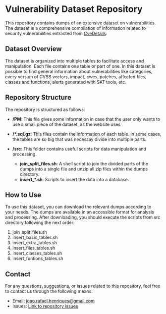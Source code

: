 # Vulnerability Dataset Repository

This repository contains dumps of an extensive dataset on vulnerabilities. The dataset is a comprehensive compilation of information related to security vulnerabilities extracted from [CveDetails](https://www.cvedetails.com).

## Dataset Overview

The dataset is organized into multiple tables to facilitate access and manipulation. Each file contains one table or part of one. In this dataset is possible to find general information about vulnerabilities like categories, every version of CVSS vectors, impact, cwes, patches, affected files, classes and functions, alerts generated with SAT tools, etc. 

## Repository Structure

The repository is structured as follows:

- **/PM**: This file gives some information in case that the user only wants to use a small  piece of the dataset, as the website uses

- **/\*.sql.gz**: This files contain the information of each table. In some cases, the tables are so big that was necessay divide into multiple parts.

- **/src**: This folder contains useful scripts for data manipulation and processing.
  - **join_split_files.sh**: A shell script to join the divided parts of the dumps into a single file and unzip all zip files within the dumps directory.
  - **insert_\*.sh**: Scripts to insert the data into a database. 

## How to Use

To use this dataset, you can download the relevant dumps according to your needs. The dumps are available in an accessible format for analysis and processing. After downloading, you should execute the scripts from src directory following the next order:
1. join_split_files.sh
2. insert_basic_tables.sh
3. insert_extra_tables.sh
4. insert_files_tables.sh
5. insert_classes_tables.sh
6. insert_funtions_tables.sh

## Contact

For any questions, suggestions, or issues related to this repository, feel free to contact us through the following means:

- Email: [joao.rafael.henriques@gmail.com](mailto:joao.rafael.henriques@gmail.com)
- Issues: [Link to repository issues](https://github.com/JoaoRafaelHenriques/CVEDetailsScrapeDataset/issues)

